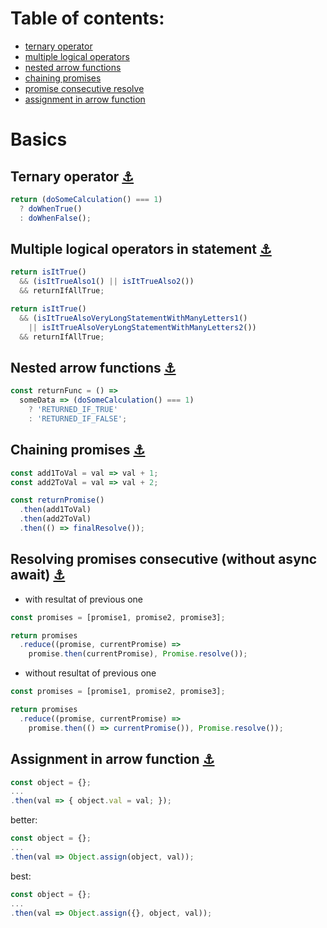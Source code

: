 # Table of contents:

* [ternary operator](#ternary-operator)
* [multiple logical operators](#multiple-logical-operators)
* [nested arrow functions](#nested-arrow-functions)
* [chaining promises](#chaining-promises)
* [promise consecutive resolve](#promise-consecutive-resolve)
* [assignment in arrow function](#assignment-in-arrow-function)

# Basics

## Ternary operator <a id='ternary-operator' href='#ternary-operator'>&#9875;</a>

```javascript
return (doSomeCalculation() === 1) 
  ? doWhenTrue()
  : doWhenFalse();
```

## Multiple logical operators in statement <a id='multiple-logical-operators' href='#multiple-logical-operators'>&#9875;</a>

```javascript
return isItTrue() 
  && (isItTrueAlso1() || isItTrueAlso2())
  && returnIfAllTrue;
```

```javascript
return isItTrue() 
  && (isItTrueAlsoVeryLongStatementWithManyLetters1() 
    || isItTrueAlsoVeryLongStatementWithManyLetters2())
  && returnIfAllTrue;
```

## Nested arrow functions <a id='nested-arrow-functions' href='#nested-arrow-functions'>&#9875;</a>

```javascript
const returnFunc = () => 
  someData => (doSomeCalculation() === 1)
    ? 'RETURNED_IF_TRUE'
    : 'RETURNED_IF_FALSE';
```

## Chaining promises <a id='chaining-promises' href='#chaining-promises'>&#9875;</a>

```javascript
const add1ToVal = val => val + 1;
const add2ToVal = val => val + 2;

const returnPromise()
  .then(add1ToVal)
  .then(add2ToVal)
  .then(() => finalResolve());
```

## Resolving promises consecutive (without async await) <a id='promise-consecutive-resolve' href='#promise-consecutive-resolve'>&#9875;</a>

* with resultat of previous one 

```javascript
const promises = [promise1, promise2, promise3];

return promises
  .reduce((promise, currentPromise) => 
    promise.then(currentPromise), Promise.resolve());
```
* without resultat of previous one

```javascript
const promises = [promise1, promise2, promise3];

return promises
  .reduce((promise, currentPromise) => 
    promise.then(() => currentPromise()), Promise.resolve());
```

## Assignment in arrow function <a id='assignment-in-arrow-function' href='#assignment-in-arrow-function'>&#9875;</a>

```javascript
const object = {};
...
.then(val => { object.val = val; }); 
```

better:

```javascript
const object = {};
...
.then(val => Object.assign(object, val)); 
```

best:

```javascript
const object = {};
...
.then(val => Object.assign({}, object, val)); 
```
